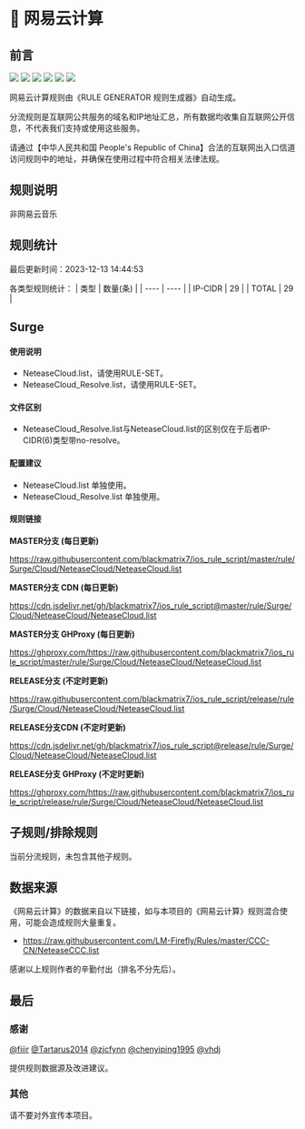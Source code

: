 # 🧸 网易云计算

## 前言

![](https://shields.io/badge/-移除重复规则-ff69b4) ![](https://shields.io/badge/-DOMAIN与DOMAIN--SUFFIX合并-green) ![](https://shields.io/badge/-DOMAIN--SUFFIX间合并-critical) ![](https://shields.io/badge/-DOMAIN与DOMAIN--KEYWORD合并-9cf) ![](https://shields.io/badge/-DOMAIN--SUFFIX与DOMAIN--KEYWORD合并-blue) ![](https://shields.io/badge/-IP--CIDR(6)合并-blueviolet) 

网易云计算规则由《RULE GENERATOR 规则生成器》自动生成。

分流规则是互联网公共服务的域名和IP地址汇总，所有数据均收集自互联网公开信息，不代表我们支持或使用这些服务。

请通过【中华人民共和国 People's Republic of China】合法的互联网出入口信道访问规则中的地址，并确保在使用过程中符合相关法律法规。

## 规则说明
非网易云音乐

## 规则统计

最后更新时间：2023-12-13 14:44:53

各类型规则统计：
| 类型 | 数量(条)  | 
| ---- | ----  |
| IP-CIDR | 29  | 
| TOTAL | 29  | 


## Surge 

#### 使用说明
- NeteaseCloud.list，请使用RULE-SET。
- NeteaseCloud_Resolve.list，请使用RULE-SET。

#### 文件区别
- NeteaseCloud_Resolve.list与NeteaseCloud.list的区别仅在于后者IP-CIDR(6)类型带no-resolve。

#### 配置建议
- NeteaseCloud.list 单独使用。
- NeteaseCloud_Resolve.list 单独使用。

#### 规则链接
**MASTER分支 (每日更新)**

https://raw.githubusercontent.com/blackmatrix7/ios_rule_script/master/rule/Surge/Cloud/NeteaseCloud/NeteaseCloud.list

**MASTER分支 CDN (每日更新)**

https://cdn.jsdelivr.net/gh/blackmatrix7/ios_rule_script@master/rule/Surge/Cloud/NeteaseCloud/NeteaseCloud.list

**MASTER分支 GHProxy (每日更新)**

https://ghproxy.com/https://raw.githubusercontent.com/blackmatrix7/ios_rule_script/master/rule/Surge/Cloud/NeteaseCloud/NeteaseCloud.list

**RELEASE分支 (不定时更新)**

https://raw.githubusercontent.com/blackmatrix7/ios_rule_script/release/rule/Surge/Cloud/NeteaseCloud/NeteaseCloud.list

**RELEASE分支CDN (不定时更新)**

https://cdn.jsdelivr.net/gh/blackmatrix7/ios_rule_script@release/rule/Surge/Cloud/NeteaseCloud/NeteaseCloud.list

**RELEASE分支 GHProxy (不定时更新)**

https://ghproxy.com/https://raw.githubusercontent.com/blackmatrix7/ios_rule_script/release/rule/Surge/Cloud/NeteaseCloud/NeteaseCloud.list

## 子规则/排除规则


当前分流规则，未包含其他子规则。

## 数据来源

《网易云计算》的数据来自以下链接，如与本项目的《网易云计算》规则混合使用，可能会造成规则大量重复。

- https://raw.githubusercontent.com/LM-Firefly/Rules/master/CCC-CN/NeteaseCCC.list


感谢以上规则作者的辛勤付出（排名不分先后）。

## 最后

### 感谢

[@fiiir](https://github.com/fiiir) [@Tartarus2014](https://github.com/Tartarus2014) [@zjcfynn](https://github.com/zjcfynn) [@chenyiping1995](https://github.com/chenyiping1995) [@vhdj](https://github.com/vhdj)

提供规则数据源及改进建议。

### 其他

请不要对外宣传本项目。